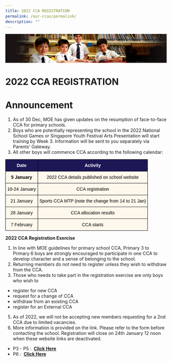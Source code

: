 ```yaml
---
title: 2022 CCA REGISTRATION
permalink: /our-ccas/permalink/
description: ""
---
```

![](/images/Sub-banner1.jpg)

2022 CCA REGISTRATION
=
**Announcement**
=

1.  As of 30 Dec, MOE has given updates on the resumption of face-to-face CCA for primary schools. 
2.  Boys who are potentially representing the school in the 2022 National School Games or Singapore Youth Festival Arts Presentation will start training by Week 3. Information will be sent to you separately via Parents’ Gateway.
3.  All other boys will commence CCA according to the following calendar:

<style type="text/css">
.tg  {border-collapse:collapse;border-spacing:0;}
.tg td{border-color:black;border-style:solid;border-width:1px;font-family:Arial, sans-serif;font-size:14px;
  overflow:hidden;padding:10px 5px;word-break:normal;}
.tg th{border-color:black;border-style:solid;border-width:1px;font-family:Arial, sans-serif;font-size:14px;
  font-weight:normal;overflow:hidden;padding:10px 5px;word-break:normal;}
.tg .tg-pgx5{background-color:#1D1756;color:#FFF;font-weight:bold;text-align:center;vertical-align:middle}
.tg .tg-ggac{background-color:#FEF8EC;color:#FFF;font-weight:bold;text-align:center;vertical-align:middle}
.tg .tg-ugvk{background-color:#FEF8EC;color:#232323;text-align:center;vertical-align:middle}
.tg .tg-7mc7{background-color:#FEF8EC;text-align:center;vertical-align:middle}
</style>
<table class="tg">
<thead>
  <tr>
    <th class="tg-pgx5"><span style="color:#FFF;background-color:#1D1756">Date</span></th>
    <th class="tg-pgx5"><span style="color:#FFF;background-color:#1D1756">Activity</span></th>
  </tr>
</thead>
<tbody>
  <tr>
    <td class="tg-ggac"><span style="color:#000;background-color:transparent">5 January</span></td>
    <td class="tg-ugvk"><span style="color:#000;background-color:transparent">2022 CCA details published on school website</span></td>
  </tr>
  <tr>
    <td class="tg-7mc7"><span style="color:#000;background-color:transparent">10-24 January</span></td>
    <td class="tg-7mc7"><span style="color:#000;background-color:transparent">CCA registration</span></td>
  </tr>
  <tr>
    <td class="tg-7mc7"><span style="color:#000;background-color:transparent"> 21 January</span></td>
    <td class="tg-7mc7"><span style="color:#000;background-color:transparent">Sports CCA MTP (note the change from 14 to 21 Jan) </span></td>
  </tr>
  <tr>
    <td class="tg-7mc7"><span style="color:#000;background-color:transparent"> 28 January</span></td>
    <td class="tg-7mc7"><span style="color:#000;background-color:transparent"> CCA allocation results</span></td>
  </tr>
  <tr>
    <td class="tg-7mc7"><span style="color:#000;background-color:transparent"> 7 February</span></td>
    <td class="tg-7mc7"><span style="color:#000;background-color:transparent">CCA starts </span></td>
  </tr>
</tbody>
</table>

**2022 CCA Registration Exercise**  
  

1.  In line with MOE guidelines for primary school CCA, Primary 3 to Primary 6 boys are strongly encouraged to participate in one CCA to develop character and a sense of belonging to the school.
2.  Returning members do not need to register unless they wish to withdraw from the CCA.
3.  Those who needs to take part in the registration exercise are only boys who wish to

*   register for new CCA
*   request for a change of CCA
*   withdraw from an existing CCA
*   register for an External CCA

5.  As of 2022, we will not be accepting new members requesting for a 2nd CCA due to limited vacancies. 
6.  More information is provided on the link. Please refer to the form before contacting the school. Registration will close on 24th January 12 noon when these website links are deactivated.

*   P3 - P5 :  [**Click Here**](https://go.gov.sg/2022p3-5ccareg) 
*   P6 :  [**Click Here**](https://go.gov.sg/2022p6ccareg)